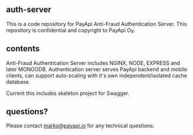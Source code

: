 ## auth-server

This is a code repository for PayApi Anti-Fraud Authentication Server. This repository is confidential and copyright to PayApi Oy.

## contents

Anti-Fraud Authentication Server includes NGINX, NODE, EXPRESS and later MONGODB. Authentication server serves PayApi backend and mobile clients, can support auto-scaling with it's own independent/isolated cache database.

Current this includes skeleton project for Swagger.

## questions?

Please contact marko@payapi.io for any technical questions.
